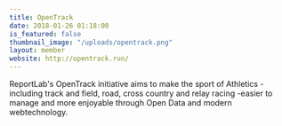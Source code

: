```yaml
---
title: OpenTrack
date: 2018-01-26 01:18:00 
is_featured: false
thumbnail_image: "/uploads/opentrack.png"
layout: member
website: http://opentrack.run/
---
```


ReportLab's OpenTrack initiative aims to make the sport of Athletics -including track and field, road, cross country and relay racing -easier to manage and more enjoyable through Open Data and modern webtechnology.
